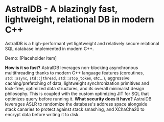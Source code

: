 # AstralDB - A blazingly fast, lightweight, relational DB in modern C++

AstralDB is a high-performant yet lightweight and relatively secure relational SQL database implemented in modern C++.

Demo:
[Placeholder Item]

**How is it so fast?** AstralDB leverages non-blocking asynchronous multithreading thanks to modern C++ language features (coroutines, `std::async`, `std::jthread`, `std::stop_token`, etc...), aggressive caching/prefetching of data, lightweight synchronization primitives and lock-free, optimized data structures, and its overall minimalist design philosophy. This is coupled with the custom optimizing JIT for SQL that optimizes query before running it.
**What security does it have?** AstralDB leverages ASLR to randomize the database's address space alongside stack canaries to protect against stack smashing, and XChaCha20 to encrypt data before writing it to disk.